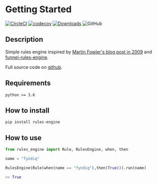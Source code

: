 # Getting Started

[![CircleCI](https://circleci.com/gh/fyndiq/rules-engine.svg?style=shield)](https://circleci.com/gh/fyndiq/rules-engine) [![codecov](https://codecov.io/gh/fyndiq/rules-engine/branch/master/graph/badge.svg)](https://codecov.io/gh/fyndiq/rules-engine) [![Downloads](https://pepy.tech/badge/rules-engine)](https://pepy.tech/project/rules-engine) ![GitHub](https://img.shields.io/github/license/fyndiq/rules-engine)

## Description


Simple rules engine inspired by [Martin Fowler's blog post in
2009](https://www.martinfowler.com/bliki/RulesEngine.html) and
[funnel-rules-engine](https://github.com/funnel-io/funnel-rules-engine).

Full source code on [github](https://github.com/fyndiq/rules-engine).

## Requirements

    python >= 3.6

## How to install

    pip install rules-engine

## How to use

```python
from rules_engine import Rule, RulesEngine, when, then

name = "fyndiq"

RulesEngine(Rule(when(name == "fyndiq"),then(True))).run(name)

>> True

```
